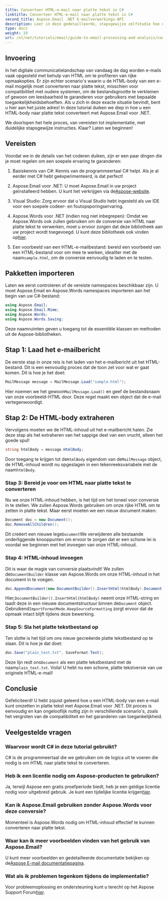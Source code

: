 ```yaml
---
title: Converteer HTML-e-mail naar platte tekst in C#
linktitle: Converteer HTML-e-mail naar platte tekst in C#
second_title: Aspose.Email .NET E-mailverwerkings-API
description: Leer in deze gedetailleerde, stapsgewijze zelfstudie hoe u eenvoudig HTML-e-mailinhoud naar platte tekst kunt converteren met Aspose.Email voor .NET.
type: docs
weight: 19
url: /nl/net/tutorials/email/guide-to-email-processing-and-analysis/convert-html-email-to-plain-text/
---
```

## Invoering

In het digitale communicatielandschap van vandaag de dag worden e-mails vaak opgesteld met behulp van HTML om te profiteren van rijke opmaakopties. Er zijn echter scenario's waarin u de HTML-body van een e-mail mogelijk moet converteren naar platte tekst, misschien voor compatibiliteit met oudere systemen, om de bestandsgrootte te verkleinen of gewoon om leesbaarheid te garanderen voor gebruikers met bepaalde toegankelijkheidsbehoeften. Als u zich in deze exacte situatie bevindt, bent u hier aan het juiste adres! In deze tutorial duiken we diep in hoe u een HTML-body naar platte tekst converteert met Aspose.Email voor .NET. 

We doorlopen het hele proces, van vereisten tot implementatie, met duidelijke stapsgewijze instructies. Klaar? Laten we beginnen!

## Vereisten

Voordat we in de details van het coderen duiken, zijn er een paar dingen die je moet regelen om een soepele ervaring te garanderen:

1. Basiskennis van C#: Kennis van de programmeertaal C# helpt. Als je al eerder met C# hebt geëxperimenteerd, is dat perfect!

2. Aspose.Email voor .NET: U moet Aspose.Email in uw project geïnstalleerd hebben. U kunt het verkrijgen via de[Aspose-website](https://releases.aspose.com/email/net/).

3. Visual Studio: Zorg ervoor dat u Visual Studio hebt ingesteld als uw IDE voor een soepele codeer- en foutopsporingservaring.

4.  Aspose.Words voor .NET (indien nog niet inbegrepen): Omdat we Aspose.Words ook zullen gebruiken om de conversie van HTML naar platte tekst te verwerken, moet u ervoor zorgen dat deze bibliotheek aan uw project wordt toegevoegd. U kunt deze bibliotheek ook vinden op[hier](https://releases.aspose.com/words/net/).

5.  Een voorbeeld van een HTML-e-mailbestand: bereid een voorbeeld van een HTML-bestand voor om mee te werken, idealiter met de naam`sample.html`, om de conversie eenvoudig te laden en te testen.

## Pakketten importeren

Laten we eerst controleren of de vereiste namespaces beschikbaar zijn. U moet Aspose.Email en Aspose.Words namespaces importeren aan het begin van uw C#-bestand:

```csharp
using Aspose.Email;
using Aspose.Email.Mime;
using Aspose.Words;
using Aspose.Words.Saving;
```

Deze naamruimten geven u toegang tot de essentiële klassen en methoden uit de Aspose-bibliotheken.

## Stap 1: Laad het e-mailbericht

De eerste stap in onze reis is het laden van het e-mailbericht uit het HTML-bestand. Dit is een eenvoudig proces dat de toon zet voor wat er gaat komen. Dit is hoe je het doet:

```csharp
MailMessage message = MailMessage.Load("sample.html");
```

 Hier noemen we het gewoon`MailMessage.Load()` en geef de bestandsnaam van onze voorbeeld-HTML door. Deze regel maakt een object dat de e-mail vertegenwoordigt.

## Stap 2: De HTML-body extraheren

Vervolgens moeten we de HTML-inhoud uit het e-mailbericht halen. Zie deze stap als het extraheren van het sappige deel van een vrucht, alleen het goede spul!

```csharp
string htmlBody = message.HtmlBody;
```

 Door toegang te krijgen tot de`HtmlBody` eigendom van de`MailMessage` object, de HTML-inhoud wordt nu opgeslagen in een tekenreeksvariabele met de naam`htmlBody`.

### Stap 3: Bereid je voor om HTML naar platte tekst te converteren

Nu we onze HTML-inhoud hebben, is het tijd om het toneel voor conversie in te stellen. We zullen Aspose.Words gebruiken om onze rijke HTML om te zetten in platte tekst. Maar eerst moeten we een nieuw document maken:

```csharp
Document doc = new Document();
doc.RemoveAllChildren();
```

 Dit creëert een nieuwe lege`Document`We verwijderen alle bestaande onderliggende knooppunten om ervoor te zorgen dat er een schone lei is voordat we beginnen met het invoegen van onze HTML-inhoud.

### Stap 4: HTML-inhoud invoegen

 Dit is waar de magie van conversie plaatsvindt! We zullen de`DocumentBuilder` klasse van Aspose.Words om onze HTML-inhoud in het document in te voegen. 

```csharp
doc.AppendDocument(new DocumentBuilder().InsertHtml(htmlBody).Document, ImportFormatMode.KeepSourceFormatting);
```

 Hier,`DocumentBuilder().InsertHtml(htmlBody)` neemt onze HTML-string en laadt deze in een nieuwe documentstructuur binnen de`Document` object. Gebruikend`ImportFormatMode.KeepSourceFormatting` zorgt ervoor dat de opmaak intact blijft tijdens deze bewerking.

### Stap 5: Sla het platte tekstbestand op

Ten slotte is het tijd om ons nieuw gecreëerde platte tekstbestand op te slaan. Dit is hoe je dat doet:

```csharp
doc.Save("plain_text.txt", SaveFormat.Text);
```

 Deze lijn redt ons`Document` als een platte tekstbestand met de naam`plain_text.txt`. Voila! U hebt nu een schone, platte tekstversie van uw originele HTML-e-mail!

## Conclusie

Gefeliciteerd! U hebt zojuist geleerd hoe u een HTML-body van een e-mail kunt omzetten in platte tekst met Aspose.Email voor .NET. Dit proces is eenvoudig en kan ongelooflijk nuttig zijn in verschillende scenario's, zoals het vergroten van de compatibiliteit en het garanderen van toegankelijkheid. 

## Veelgestelde vragen

### Waarvoor wordt C# in deze tutorial gebruikt?  
C# is de programmeertaal die we gebruiken om de logica uit te voeren die nodig is om HTML naar platte tekst te converteren.

### Heb ik een licentie nodig om Aspose-producten te gebruiken?  
 Ja, terwijl Aspose een gratis proefperiode biedt, heb je een geldige licentie nodig voor uitgebreid gebruik. Je kunt een tijdelijke licentie krijgen[hier](https://purchase.conholdate.com/temporary-license/).

### Kan ik Aspose.Email gebruiken zonder Aspose.Words voor deze conversie?  
Momenteel is Aspose.Words nodig om HTML-inhoud effectief te kunnen converteren naar platte tekst.

### Waar kan ik meer voorbeelden vinden van het gebruik van Aspose.Email?  
 U kunt meer voorbeelden en gedetailleerde documentatie bekijken op de[Aspose E-mail documentatiepagina](https://reference.aspose.com/email/net/).

### Wat als ik problemen tegenkom tijdens de implementatie?  
 Voor probleemoplossing en ondersteuning kunt u terecht op het Aspose Support Forum[hier](https://forum.aspose.com/c/email/12/).